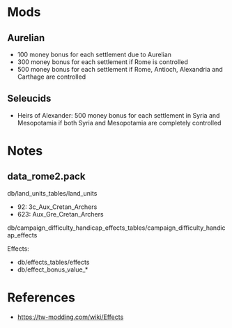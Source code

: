 # Mods

## Aurelian

- 100 money bonus for each settlement due to Aurelian
- 300 money bonus for each settlement if Rome is controlled
- 500 money bonus for each settlement if Rome, Antioch, Alexandria and Carthage are controlled

## Seleucids

- Heirs of Alexander: 500 money bonus for each settlement in Syria and Mesopotamia if both Syria and Mesopotamia are completely controlled

# Notes

## data_rome2.pack

db/land_units_tables/land_units
- 92: 3c_Aux_Cretan_Archers
- 623: Aux_Gre_Cretan_Archers

db/campaign_difficulty_handicap_effects_tables/campaign_difficulty_handicap_effects

Effects:
- db/effects_tables/effects
- db/effect_bonus_value_*

# References

- https://tw-modding.com/wiki/Effects